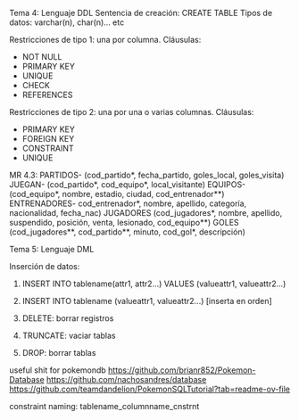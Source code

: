 Tema 4: Lenguaje DDL
Sentencia de creación: CREATE TABLE
Tipos de datos: varchar(n), char(n)... etc

Restricciones de tipo 1: una por columna. Cláusulas:
- NOT NULL
- PRIMARY KEY
- UNIQUE
- CHECK
- REFERENCES

Restricciones de tipo 2: una por una o varias columnas. Cláusulas:
- PRIMARY KEY
- FOREIGN KEY
- CONSTRAINT
- UNIQUE

MR 4.3: 
PARTIDOS- (cod_partido*, fecha_partido, goles_local, goles_visita)
JUEGAN- (cod_partido*, cod_equipo*, local_visitante)
EQUIPOS- (cod_equipo*, nombre, estadio, ciudad, cod_entrenador**)
ENTRENADORES- cod_entrenador*, nombre, apellido, categoría, nacionalidad, fecha_nac)
JUGADORES (cod_jugadores*, nombre, apellido, suspendido, posición, venta, lesionado, cod_equipo**)
GOLES (cod_jugadores**, cod_partido**, minuto, cod_gol*, descripción)

Tema 5: Lenguaje DML

Inserción de datos:
1. INSERT INTO tablename(attr1, attr2...)
	VALUES (valueattr1, valueattr2...)
2. INSERT INTO tablename (valueattr1, valueattr2...) [inserta en orden]

1. DELETE: borrar registros
2. TRUNCATE: vaciar tablas
3. DROP: borrar tablas

useful shit for pokemondb
https://github.com/brianr852/Pokemon-Database
https://github.com/nachosandres/database
https://github.com/teamdandelion/PokemonSQLTutorial?tab=readme-ov-file

constraint naming: tablename_columnname_cnstrnt